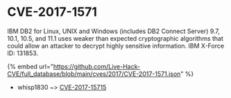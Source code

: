 # CVE-2017-1571

IBM DB2 for Linux, UNIX and Windows (includes DB2 Connect Server) 9.7, 10.1, 10.5, and 11.1 uses weaker than expected cryptographic algorithms that could allow an attacker to decrypt highly sensitive information. IBM X-Force ID: 131853.

{% embed url="https://github.com/Live-Hack-CVE/full_database/blob/main/cves/2017/CVE-2017-1571.json" %}


* whisp1830 ~> [CVE-2017-15715](https://zeste.alice-snow.ru/2017/database/cve-2017-1571/cve-2017-15715-whisp1830)